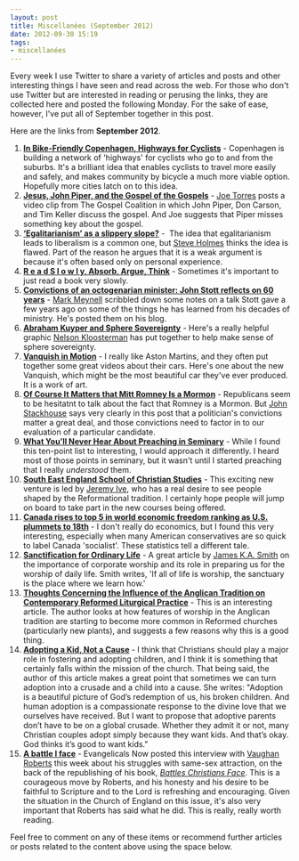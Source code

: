 ```yaml
---
layout: post
title: Miscellanées (September 2012)
date: 2012-09-30 15:19
tags:
- miscellanées
---
```

<p>Every week I use Twitter to share a variety of articles and posts and other interesting things I have seen and read across the web. For those who don't use Twitter but are interested in reading or perusing the links, they are collected here and posted the following Monday. For the sake of ease, however, I've put all of September together in this post.</p>
<p>Here are the links from <strong>September 2012</strong>.</p>
<ol>
<li><a href="http://www.npr.org/2012/09/01/160386904/in-bike-friendly-copenhagen-highways-for-cyclists" target="_blank"><strong>In Bike-Friendly Copenhagen, Highways for Cyclists</strong></a> - Copenhagen is building a network of 'highways' for cyclists who go to and from the suburbs. It's a brilliant idea that enables cyclists to travel more easily and safely, and makes community by bicycle a much more viable option. Hopefully more cities latch on to this idea.</li>
<li><a href="http://apolojet.wordpress.com/2012/09/03/jesus-paul-and-the-gospel-of-the-gospels/" target="_blank"><strong>Jesus, John Piper, and the Gospel of the Gospels</strong></a> - <a href="http://twitter.com/JosephETorres" target="_blank">Joe Torres</a> posts a video clip from The Gospel Coalition in which John Piper, Don Carson, and Tim Keller discuss the gospel. And Joe suggests that Piper misses something key about the gospel.</li>
<li><strong><a href="http://shoredfragments.wordpress.com/2012/08/31/egalitarianism-as-a-slippery-slope/" target="_blank">&lsquo;Egalitarianism&rsquo; as a slippery slope?</a></strong> -&nbsp; The idea that egalitarianism leads to liberalism is a common one, but <a href="https://twitter.com/SteveRHolmes" target="_blank">Steve Holmes</a> thinks the idea is flawed. Part of the reason he argues that it is a weak argument is because it's often based only on personal experience.</li>
<li><a href="http://www.saet-online.org/r-e-a-d-s-l-o-w-l-y-absorb-argue-think/09/" target="_blank"><strong>R e a d S l o w l y, Absorb, Argue, Think</strong></a> - Sometimes it's important to just read a book very slowly.</li>
<li><a href="http://markmeynell.wordpress.com/2012/09/04/convictions-of-an-octogenarian-minister-john-stott-reflects-on-60-years/" target="_blank"><strong>Convictions of an octogenarian minister: John Stott reflects on 60 years</strong></a> - <a href="http://twitter.com/Quaerentia" target="_blank">Mark Meynell</a> scribbled down some notes on a talk Stott gave a few years ago on some of the things he has learned from his decades of ministry. He's posted them on his blog.</li>
<li><a href="http://cosmiceye.wordpress.com/2012/09/07/abraham-kuyper-and-sphere-sovereignty/" target="_blank"><strong>Abraham Kuyper and Sphere Sovereignty</strong></a> - Here's a really helpful graphic <a href="http://cosmiceye.wordpress.com/about-2/" target="_blank">Nelson Kloosterman</a> has put together to help make sense of sphere sovereignty.</li>
<li><strong><a href="http://www.youtube.com/watch?v=2vs2E8H8k1A&amp;feature=youtu.be" target="_blank">Vanquish in Motion</a></strong> - I really like Aston Martins, and they often put together some great videos about their cars. Here's one about the new Vanquish, which might be the most beautiful car they've ever produced. It is a work of art.</li>
<li><strong><a href="http://www.johnstackhouse.com/2012/09/14/of-course-it-matters-that-mitt-romney-is-a-mormon-2/" target="_blank">Of Course It Matters that Mitt Romney Is a Mormon</a></strong> - Republicans seem to be hesitatnt to talk about the fact that Romney is a Mormon. But <a href="http://twitter.com/jgsphd" target="_blank">John Stackhouse</a> says very clearly in this post that a politician's convictions matter a great deal, and those convictions need to factor in to our evaluation of a particular candidate.</li>
<li><strong><a href="http://www.theologicalmatters.com/index.php/2012/09/10/what-youll-never-hear-about-preaching-in-seminary/" target="_blank">What You&rsquo;ll Never Hear About Preaching in Seminary</a></strong> - While I found this ten-point list to interesting, I would approach it differently. I heard most of those points in seminary, but it wasn't until I started preaching that I really <em>understood</em> them.</li>
<li><a href="http://seesocs.wordpress.com/2012/09/18/welcome/" target="_blank"><strong>South East England School of Christian Studies</strong></a> - This exciting new venture is led by <a href="https://www.facebook.com/jeremy.ive" target="_blank">Jeremy Ive</a>, who has a real desire to see people shaped by the Reformational tradition. I certainly hope people will jump on board to take part in the new courses being offered.</li>
<li><a href="http://news.nationalpost.com/2012/09/18/canada-rises-to-top-five-in-world-economic-freedom-ranking-as-u-s-plummets-to-18th/" target="_blank"><strong>Canada rises to top 5 in world economic freedom ranking as U.S. plummets to 18th</strong></a> - I don't really do economics, but I found this very interesting, especially when many American conservatives are so quick to label Canada 'socialist'. These statistics tell a different tale.</li>
<li><a href="http://www.reformedworship.org/article/march-2012/sanctification-ordinary-life" target="_blank"><strong>Sanctification for Ordinary Life</strong></a> - A great article by <a href="http://twitter.com/james_ka_smith" target="_blank">James K.A. Smith</a> on the importance of corporate worship and its role in preparing us for the worship of daily life. Smith writes, 'If all of life is worship, the sanctuary is the place where we learn how.'</li>
<li><a href="http://theaquilareport.com/thoughts-concerning-the-influence-of-the-anglican-tradition-on-contemporary-reformed-liturgical-practice/" target="_blank"><strong>Thoughts Concerning the Influence of the Anglican Tradition on Contemporary Reformed Liturgical Practice</strong></a> - This is an interesting article. The author looks at how features of worship in the Anglican tradition are starting to become more common in Reformed churches (particularly new plants), and suggests a few reasons why this is a good thing.</li>
<li><a href="http://blog.christianitytoday.com/women/2012/09/adopting-a-kid-not-a-cause.html" target="_blank"><strong>Adopting a Kid, Not a Cause</strong></a> - I think that Christians should play a major role in fostering and adopting children, and I think it is something that certainly falls within the mission of the church. That being said, the author of this article makes a great point that sometimes we can turn adoption into a crusade and a child into a cause. She writes: "Adoption is a beautiful picture of God&rsquo;s redemption of us, his broken  children. And human adoption is a compassionate response to the divine  love that we ourselves have received. But I want to propose that adoptive parents don&rsquo;t have to be on a global  crusade. Whether they admit it or not, many Christian couples adopt  simply because they want kids. And that&rsquo;s okay. God thinks it&rsquo;s good to want kids." </li>
<li><a href="http://www.e-n.org.uk/6028-A-battle-I-face.htm" target="_blank"><strong>A battle I face</strong></a> - Evangelicals Now posted this interview with <a href="http://www.stebbes.org.uk/meet-staff-team/vaughan-roberts" target="_blank">Vaughan Roberts</a> this week about his struggles with same-sex attraction, on the back of the republishing of his book, <a href="http://www.amazon.co.uk/gp/product/185078728X/ref=as_li_ss_tl?ie=UTF8&amp;camp=1634&amp;creative=19450&amp;creativeASIN=185078728X&amp;linkCode=as2&amp;tag=jakebeldercom-21" target="_blank"><em>Battles Christians Face</em></a>. This is a courageous move by Roberts, and his honesty and his desire to be faithful to Scripture and to the Lord is refreshing and encouraging. Given the situation in the Church of England on this issue, it's also very important that Roberts has said what he did. This is really, really worth reading.</li>
</ol>

Feel free to comment on any of these items or recommend further                articles     or posts related to the content above using the   space              below.
